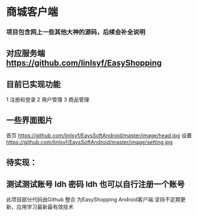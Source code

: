 # 商城客户端


### 项目包含网上一些其他大神的源码，后续会补全说明
## 对应服务端 https://github.com/linlsyf/EasyShopping


 ## 目前已实现功能

1 注册和登录
2 用户管理
3 商品管理
## 一些界面图片
首页
https://github.com/linlsyf/EaysSoftAndroid/master/image/head.jpg
设置
https://github.com/linlsyf/EaysSoftAndroid/master/image/setting.jpg


 ## 待实现：
 ## 测试测试账号  ldh  密码 ldh 也可以自行注册一个账号
此项目部分代码由Github 整合
为EasyShopping Android客户端
坚持不定期更新，应用学习最新最有效技术

